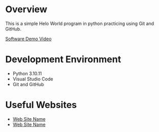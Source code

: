 # Overview

This is a simple Helo World program in python practicing using Git and GitHub.

[Software Demo Video](youtube_link)

# Development Environment

* Python 3.10.11
* Visual Studio Code
* Git and GitHub

# Useful Websites

* [Web Site Name](http://url.link.goes.here)
* [Web Site Name](http://url.link.goes.here)